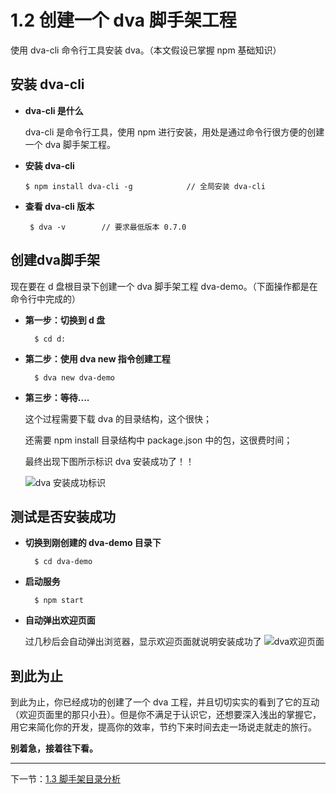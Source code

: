 # 1.2 创建一个 dva 脚手架工程
使用 dva-cli 命令行工具安装 dva。（本文假设已掌握 npm 基础知识）

## 安装 dva-cli 
- **dva-cli 是什么**
    
    dva-cli 是命令行工具，使用 npm 进行安装，用处是通过命令行很方便的创建一个 dva 脚手架工程。
    
- **安装 dva-cli**
  
      $ npm install dva-cli -g            // 全局安装 dva-cli
    
- **查看 dva-cli 版本**
 
       $ dva -v        // 要求最低版本 0.7.0
    
## 创建dva脚手架

现在要在 d 盘根目录下创建一个 dva 脚手架工程 dva-demo。（下面操作都是在命令行中完成的）

- **第一步：切换到 d 盘**
    
        $ cd d:
    
- **第二步：使用 dva new 指令创建工程**
        
        $ dva new dva-demo

- **第三步：等待....**

    这个过程需要下载 dva 的目录结构，这个很快；
    
    还需要 npm install 目录结构中 package.json 中的包，这很费时间；
    
    最终出现下图所示标识 dva 安装成功了！！
    
    ![dva 安装成功标识](https://static.oschina.net/uploads/img/201706/28170406_zJSn.png "dva 安装成功标识")
    
## 测试是否安装成功
- **切换到刚创建的 dva-demo 目录下**

        $ cd dva-demo
    
- **启动服务**

        $ npm start

- **自动弹出欢迎页面**

    过几秒后会自动弹出浏览器，显示欢迎页面就说明安装成功了
![dva欢迎页面](https://static.oschina.net/uploads/img/201706/28171022_ezDW.png "dva欢迎页面")
    
## 到此为止
到此为止，你已经成功的创建了一个 dva 工程，并且切切实实的看到了它的互动（欢迎页面里的那只小丑）。但是你不满足于认识它，还想要深入浅出的掌握它，用它来简化你的开发，提高你的效率，节约下来时间去走一场说走就走的旅行。

****别着急**，接着往下看。**

---

下一节：[1.3 脚手架目录分析](https://github.com/dkvirus/dva/blob/master/book/dva/dva%20%E8%84%9A%E6%89%8B%E6%9E%B6%E7%9B%AE%E5%BD%95%E5%88%86%E6%9E%90.md)